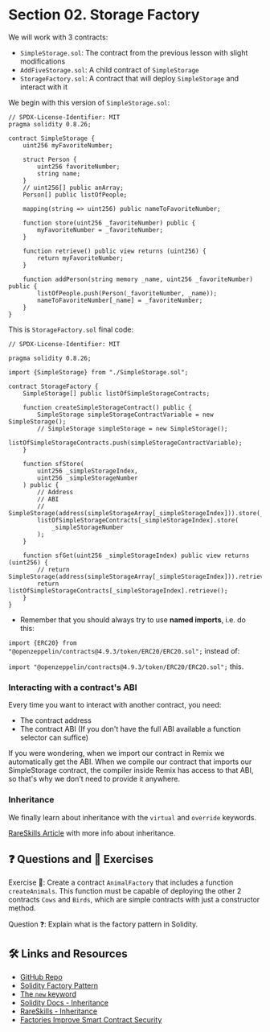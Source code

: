 # Section 02. Storage Factory

We will work with 3 contracts:

- `SimpleStorage.sol`: The contract from the previous lesson with slight modifications
- `AddFiveStorage.sol`: A child contract of `SimpleStorage`
- `StorageFactory.sol`: A contract that will deploy `SimpleStorage` and interact with it

We begin with this version of `SimpleStorage.sol`:

```solidity
// SPDX-License-Identifier: MIT
pragma solidity 0.8.26;

contract SimpleStorage {
    uint256 myFavoriteNumber;

    struct Person {
        uint256 favoriteNumber;
        string name;
    }
    // uint256[] public anArray;
    Person[] public listOfPeople;

    mapping(string => uint256) public nameToFavoriteNumber;

    function store(uint256 _favoriteNumber) public {
        myFavoriteNumber = _favoriteNumber;
    }

    function retrieve() public view returns (uint256) {
        return myFavoriteNumber;
    }

    function addPerson(string memory _name, uint256 _favoriteNumber) public {
        listOfPeople.push(Person(_favoriteNumber, _name));
        nameToFavoriteNumber[_name] = _favoriteNumber;
    }
}
```

This is `StorageFactory.sol` final code:

```solidity
// SPDX-License-Identifier: MIT

pragma solidity 0.8.26;

import {SimpleStorage} from "./SimpleStorage.sol";

contract StorageFactory {
    SimpleStorage[] public listOfSimpleStorageContracts;

    function createSimpleStorageContract() public {
        SimpleStorage simpleStorageContractVariable = new SimpleStorage();
        // SimpleStorage simpleStorage = new SimpleStorage();
        listOfSimpleStorageContracts.push(simpleStorageContractVariable);
    }

    function sfStore(
        uint256 _simpleStorageIndex,
        uint256 _simpleStorageNumber
    ) public {
        // Address
        // ABI
        // SimpleStorage(address(simpleStorageArray[_simpleStorageIndex])).store(_simpleStorageNumber);
        listOfSimpleStorageContracts[_simpleStorageIndex].store(
            _simpleStorageNumber
        );
    }

    function sfGet(uint256 _simpleStorageIndex) public view returns (uint256) {
        // return SimpleStorage(address(simpleStorageArray[_simpleStorageIndex])).retrieve();
        return listOfSimpleStorageContracts[_simpleStorageIndex].retrieve();
    }
}
```

- Remember that you should always try to use **named imports**, i.e. do this:

`import {ERC20} from "@openzeppelin/contracts@4.9.3/token/ERC20/ERC20.sol";` instead of:

`import "@openzeppelin/contracts@4.9.3/token/ERC20/ERC20.sol";` this.

### Interacting with a contract's ABI

Every time you want to interact with another contract, you need:

- The contract address
- The contract ABI (If you don't have the full ABI available a function selector can suffice)

If you were wondering, when we import our contract in Remix we automatically get the ABI. When we compile our contract that imports our SimpleStorage contract, the compiler inside Remix has access to that ABI, so that's why we don't need to provide it anywhere.

### Inheritance

We finally learn about inheritance with the `virtual` and `override` keywords.

[RareSkills Article](https://www.rareskills.io/learn-solidity/inheritance) with more info about inheritance.

## ❓ Questions and 💪 Exercises

Exercise 💪: Create a contract `AnimalFactory` that includes a function `createAnimals`. This function must be capable of deploying the other 2 contracts `Cows` and `Birds`, which are simple contracts with just a constructor method.

Question ❓: Explain what is the factory pattern in Solidity.

## 🛠️ Links and Resources

- [GitHub Repo](https://github.com/Cyfrin/remix-storage-factory-cu)
- [Solidity Factory Pattern](https://betterprogramming.pub/learn-solidity-the-factory-pattern-75d11c3e7d29)
- [The `new` keyword](https://docs.soliditylang.org/en/latest/control-structures.html#creating-contracts-via-new)
- [Solidity Docs - Inheritance](https://docs.soliditylang.org/en/v0.8.28/contracts.html#inheritance)
- [RareSkills - Inheritance](https://www.rareskills.io/learn-solidity/inheritance)
- [Factories Improve Smart Contract Security](https://diligence.consensys.io/blog/2019/09/factories-improve-smart-contract-security/)
